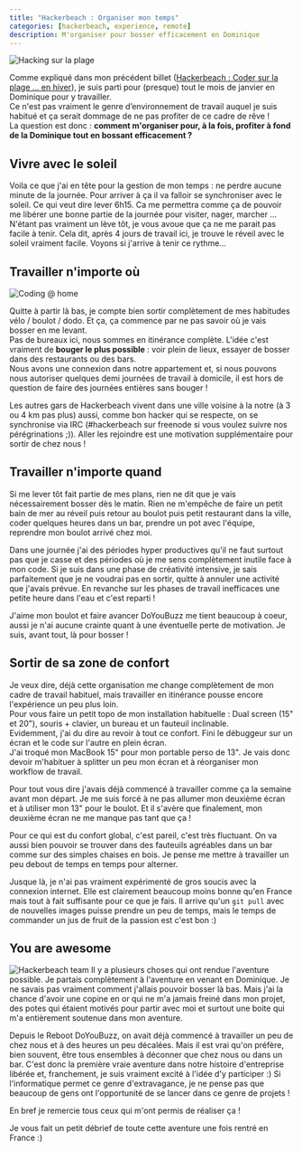 ```yaml
---
title: "Hackerbeach : Organiser mon temps"
categories: [hackerbeach, experience, remote]
description: M'organiser pour bosser efficacement en Dominique
---
```


![Hacking sur la plage](http://i.imgur.com/hhN5FuI.jpg)

Comme expliqué dans mon précédent billet ([Hackerbeach : Coder sur la plage ... en hiver](/p/hackerbeach-inspect-the-dom/)), je suis parti pour (presque) tout le mois de janvier en Dominique pour y travailler.  
Ce n'est pas vraiment le genre d’environnement de travail auquel je suis habitué et ça serait dommage de ne pas profiter de ce cadre de rêve !  
La question est donc : **comment m'organiser pour, à la fois, profiter à fond de la Dominique tout en bossant efficacement  ?**

## Vivre avec le soleil

Voila ce que j'ai en tête pour la gestion de mon temps : ne perdre aucune minute de la journée. Pour arriver à ça il va falloir se synchroniser avec le soleil. Ce qui veut dire lever 6h15. Ca me permettra comme ça de pouvoir me libérer une bonne partie de la journée pour visiter, nager, marcher ...  
N'étant pas vraiment un lève tôt, je vous avoue que ça ne me parait pas facile à tenir. Cela dit, après 4 jours de travail ici, je trouve le réveil avec le soleil vraiment facile. Voyons si j'arrive à tenir ce rythme...

## Travailler n'importe où

![Coding @ home](http://i.imgur.com/v823Or9.jpg)

Quitte à partir là bas, je compte bien sortir complètement de mes habitudes vélo / boulot / dodo. Et ça, ça commence par ne pas savoir où je vais bosser en me levant.  
Pas de bureaux ici, nous sommes en itinérance complète. L'idée c'est vraiment de **bouger le plus possible** : voir plein de lieux, essayer de bosser dans des restaurants ou des bars.  
Nous avons une connexion dans notre appartement et, si nous pouvons nous autoriser quelques demi journées de travail à domicile, il est hors de question de faire des journées entières sans bouger !

Les autres gars de Hackerbeach vivent dans une ville voisine à la notre (à 3 ou 4 km pas plus) aussi, comme bon hacker qui se respecte, on se synchronise via IRC (#hackerbeach sur freenode si vous voulez suivre nos pérégrinations ;)). Aller les rejoindre est une motivation supplémentaire pour sortir de chez nous !

## Travailler n'importe quand

Si me lever tôt fait partie de mes plans, rien ne dit que je vais nécessairement bosser dès le matin. Rien ne m'empêche de faire un petit bain de mer au réveil puis retour au boulot puis petit restaurant dans la ville, coder quelques heures dans un bar, prendre un pot avec l'équipe, reprendre mon boulot arrivé chez moi.

Dans une journée j'ai des périodes hyper productives qu'il ne faut surtout pas que je casse et des périodes où je me sens complètement inutile face à mon code. Si je suis dans une phase de créativité intensive, je sais parfaitement que je ne voudrai pas en sortir, quitte à annuler une activité que j'avais prévue. En revanche sur les phases de travail inefficaces une petite heure dans l'eau et c'est reparti !

J'aime mon boulot et faire avancer DoYouBuzz me tient beaucoup à coeur, aussi je n'ai aucune crainte quant à une éventuelle perte de motivation. Je suis, avant tout, là pour bosser !

## Sortir de sa zone de confort

Je veux dire, déjà cette organisation me change complètement de mon cadre de travail habituel, mais travailler en itinérance pousse encore l'expérience un peu plus loin.  
Pour vous faire un petit topo de mon installation habituelle : Dual screen (15" et 20"), souris + clavier, un bureau et un fauteuil inclinable.  
Evidemment, j'ai du dire au revoir à tout ce confort. Fini le débuggeur sur un écran et le code sur l'autre en plein écran.  
J'ai troqué mon MacBook 15" pour mon portable perso de 13". Je vais donc devoir m'habituer à splitter un peu mon écran et à réorganiser mon workflow de travail.

Pour tout vous dire j'avais déjà commencé à travailler comme ça la semaine avant mon départ. Je me suis forcé à ne pas allumer mon deuxième écran et à utiliser mon 13" pour le boulot. Et il s'avère que finalement, mon deuxième écran ne me manque pas tant que ça !

Pour ce qui est du confort global, c'est pareil, c'est très fluctuant. On va aussi bien pouvoir se trouver dans des fauteuils agréables dans un bar comme sur des simples chaises en bois. Je pense me mettre à travailler un peu debout de temps en temps pour alterner.

Jusque là, je n'ai pas vraiment expérimenté de gros soucis avec la connexion internet. Elle est clairement beaucoup moins bonne qu'en France mais tout à fait suffisante pour ce que je fais. Il arrive qu'un `git pull` avec de nouvelles images puisse prendre un peu de temps, mais le temps de commander un jus de fruit de la passion est c'est bon :)

## You are awesome

![Hackerbeach team](http://i.imgur.com/SDGqzdB.jpg)
Il y a plusieurs choses qui ont rendue l'aventure possible. Je partais complètement à l'aventure en venant en Dominique. Je ne savais pas vraiment comment j'allais pouvoir bosser là bas. Mais j'ai la chance d'avoir une copine en or qui ne m'a jamais freiné dans mon projet, des potes qui étaient motivés pour partir avec moi et surtout une boite qui m'a entièrement soutenue dans mon aventure.

Depuis le Reboot DoYouBuzz, on avait déjà commencé à travailler un peu de chez nous et à des heures un peu décalées. Mais il est vrai qu'on préfère, bien souvent, être tous ensembles à déconner que chez nous ou dans un bar. C'est donc la première vraie aventure dans notre histoire d'entreprise libérée et, franchement, je suis vraiment excité à l'idée d'y participer :)
Si l'informatique permet ce genre d'extravagance, je ne pense pas que beaucoup de gens ont l'opportunité de se lancer dans ce genre de projets !

En bref je remercie tous ceux qui m'ont permis de réaliser ça !

Je vous fait un petit débrief de toute cette aventure une fois rentré en France :)


